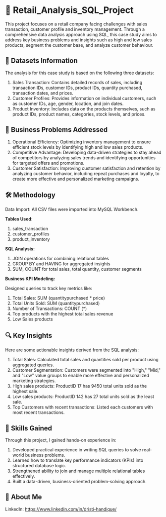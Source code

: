 # 📌 Retail_Analysis_SQL_Project
This project focuses on a retail company facing challenges with sales transaction, customer profile and inventory management. Through a comprehensive data analysis approach using SQL, this case study aims to address key business problems and insights such as high and low sales products, segment the customer base, and analyze customer behaviour.

## 📂 Datasets Information

The analysis for this case study is based on the following three datasets:
1.	Sales Transaction: Contains detailed records of sales, including transaction IDs, customer IDs, product IDs, quantity purchased, transaction dates, and prices.
2.	Customer Profiles: Provides information on individual customers, such as customer IDs, age, gender, location, and join dates.
3. Product Inventory: Includes data on the products themselves, such as product IDs, product names, categories, stock levels, and prices.

## 🎯 Business Problems Addressed

1.	Operational Efficiency: Optimizing inventory management to ensure efficient stock levels by identifying high and low sales products.
2.	Competitive Advantage: Developing data-driven strategies to stay ahead of competitors by analyzing sales trends and identifying opportunities for targeted offers and promotions.
3.	Customer Satisfaction: Improving customer satisfaction and retention by analyzing customer behavior, including repeat purchases and loyalty, to create more effective and personalized marketing campaigns.

## 🛠️ Methodology

Data Import: All CSV files were imported into MySQL Workbench.

**Tables Used:** 

1. sales_transaction
2. customer_profiles
3. product_inventory

 **SQL Analysis:**
 
1.	JOIN operations for combining relational tables
2.	GROUP BY and HAVING for aggregated insights
3.	SUM, COUNT for total sales, total quantity, customer segments


**Business KPI Modeling:**

Designed queries to track key metrics like:
1.	Total Sales: SUM (quantitypurchased * price)
2.	Total Units Sold: SUM (quantitypurchased)
3.	Number of Transactions: COUNT (*) 
4.	Top products with the highest total sales revenue
5.	Low Sales products 

## 🔍 Key Insights

Here are some actionable insights derived from the SQL analysis:
1.	Total Sales: Calculated total sales and quantities sold per product using aggregated queries.
2.	Customer Segmentation: Customers were segmented into "High," "Mid," and "Low" value groups to enable more effective and personalized marketing strategies.
3.	High sales products: ProductID 17 has 9450 total units sold as the highest sale.
4.	Low sales products: ProductID 142 has 27 total units sold as the least sale.
5.	Top Customers with recent transactions: Listed each customers with most recent transactions.

## 🧠 Skills Gained

Through this project, I gained hands-on experience in:
1.	Developed practical experience in writing SQL queries to solve real-world business problems.
2.	Learned how to translate key performance indicators (KPIs) into structured database logic.
3.	Strengthened ability to join and manage multiple relational tables effectively.
4.	Built a data-driven, business-oriented problem-solving approach.

## 👤 About Me

 LinkedIn: https://www.linkedin.com/in/dristi-handique/ 





